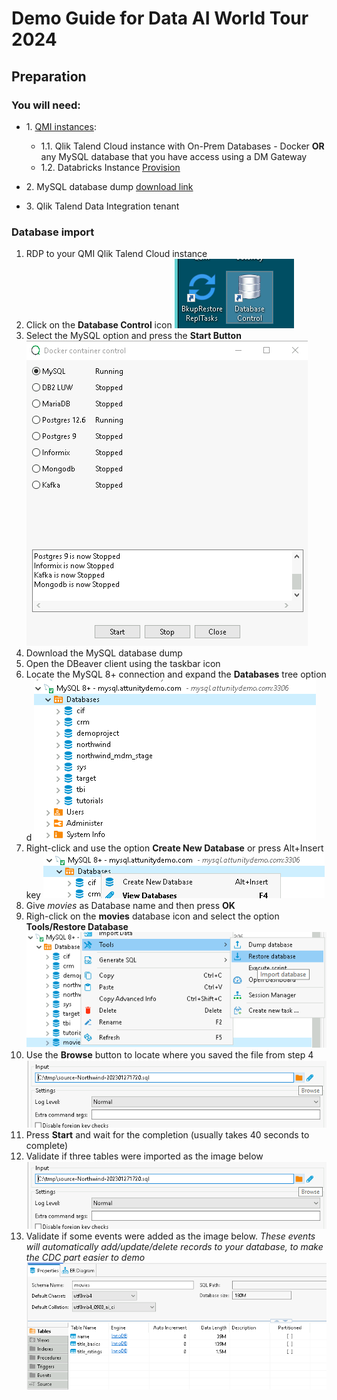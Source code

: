 # Demo Guide for Data AI World Tour 2024

## Preparation

### You will need:
 
* 1\. [QMI instances](https://qmicloud.qliktech.com/): 
    * 1.1\. Qlik Talend Cloud instance with On-Prem Databases - Docker   **OR** any MySQL database that you have access using a DM Gateway
    * 1.2\. Databricks Instance [Provision](Provision/1-QMI-Databricks.md)
    
* 2\. MySQL database dump [download link](databasedump/movies.sql)
* 3\. Qlik Talend Data Integration tenant
 

### Database import

1. RDP to your QMI Qlik Talend Cloud instance
2. Click on the **Database Control** icon
![image info](img/QMI003.png)
3. Select the MySQL option and press the **Start Button**
![image info](img/QMI004.png)
4. Download the MySQL database dump 
5. Open the DBeaver client using the taskbar icon
6. Locate the MySQL 8+ connection and expand the **Databases** tree option d
![image info](img/MySQL001.png)
7. Right-click and use the option **Create New Database** or press Alt+Insert key
![image info](img/MySQL002.png)
8. Give *movies* as Database name and then press **OK**
9. Righ-click on the **movies** database icon and select the option **Tools/Restore Database**
![image info](img/MySQL003.png)
10. Use the **Browse** button to locate where you saved the file from step 4
![image info](img/MySQL004.png)
12. Press **Start** and wait for the completion (usually takes 40 seconds to complete)
13. Validate if three tables were imported as the image below
![image info](img/MySQL004.png)
14. Validate if some events were added as the image below. *These events will automatically add/update/delete records to your database, to make the CDC part easier to demo*
![image info](img/MySQL005.png)